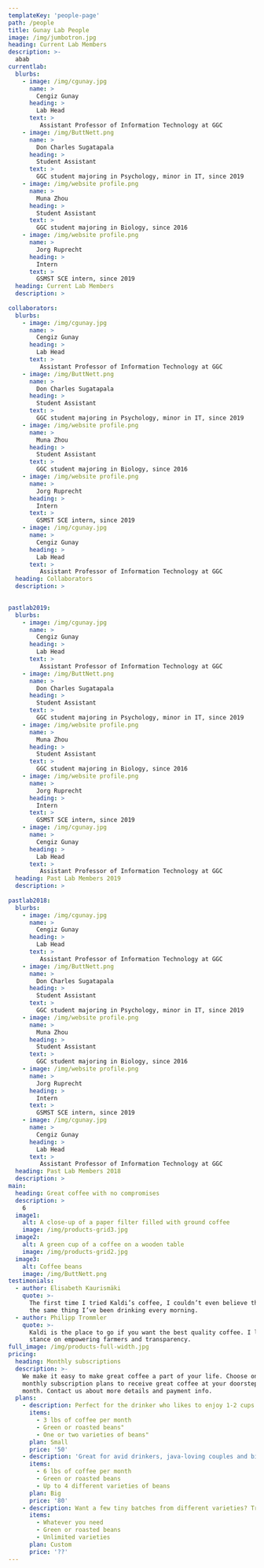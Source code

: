 ```yaml
---
templateKey: 'people-page'
path: /people
title: Gunay Lab People
image: /img/jumbotron.jpg
heading: Current Lab Members
description: >-
  abab
currentlab:
  blurbs:
    - image: /img/cgunay.jpg
      name: >
        Cengiz Gunay
      heading: >
        Lab Head
      text: > 
         Assistant Professor of Information Technology at GGC
    - image: /img/ButtNett.png
      name: >
        Don Charles Sugatapala
      heading: >
        Student Assistant
      text: > 
        GGC student majoring in Psychology, minor in IT, since 2019
    - image: /img/website profile.png
      name: >
        Muna Zhou
      heading: >
        Student Assistant
      text: > 
        GGC student majoring in Biology, since 2016 
    - image: /img/website profile.png
      name: >
        Jorg Ruprecht
      heading: >
        Intern
      text: > 
        GSMST SCE intern, since 2019 
  heading: Current Lab Members
  description: >
    
collaborators:
  blurbs:
    - image: /img/cgunay.jpg
      name: >
        Cengiz Gunay
      heading: >
        Lab Head
      text: > 
         Assistant Professor of Information Technology at GGC
    - image: /img/ButtNett.png
      name: >
        Don Charles Sugatapala
      heading: >
        Student Assistant
      text: > 
        GGC student majoring in Psychology, minor in IT, since 2019
    - image: /img/website profile.png
      name: >
        Muna Zhou
      heading: >
        Student Assistant
      text: > 
        GGC student majoring in Biology, since 2016 
    - image: /img/website profile.png
      name: >
        Jorg Ruprecht
      heading: >
        Intern
      text: > 
        GSMST SCE intern, since 2019
    - image: /img/cgunay.jpg
      name: >
        Cengiz Gunay
      heading: >
        Lab Head
      text: > 
         Assistant Professor of Information Technology at GGC
  heading: Collaborators
  description: >
    

pastlab2019:
  blurbs:
    - image: /img/cgunay.jpg
      name: >
        Cengiz Gunay
      heading: >
        Lab Head
      text: > 
         Assistant Professor of Information Technology at GGC
    - image: /img/ButtNett.png
      name: >
        Don Charles Sugatapala
      heading: >
        Student Assistant
      text: > 
        GGC student majoring in Psychology, minor in IT, since 2019
    - image: /img/website profile.png
      name: >
        Muna Zhou
      heading: >
        Student Assistant
      text: > 
        GGC student majoring in Biology, since 2016 
    - image: /img/website profile.png
      name: >
        Jorg Ruprecht
      heading: >
        Intern
      text: > 
        GSMST SCE intern, since 2019
    - image: /img/cgunay.jpg
      name: >
        Cengiz Gunay
      heading: >
        Lab Head
      text: > 
         Assistant Professor of Information Technology at GGC
  heading: Past Lab Members 2019
  description: >
    
pastlab2018:
  blurbs:
    - image: /img/cgunay.jpg
      name: >
        Cengiz Gunay
      heading: >
        Lab Head
      text: > 
         Assistant Professor of Information Technology at GGC
    - image: /img/ButtNett.png
      name: >
        Don Charles Sugatapala
      heading: >
        Student Assistant
      text: > 
        GGC student majoring in Psychology, minor in IT, since 2019
    - image: /img/website profile.png
      name: >
        Muna Zhou
      heading: >
        Student Assistant
      text: > 
        GGC student majoring in Biology, since 2016 
    - image: /img/website profile.png
      name: >
        Jorg Ruprecht
      heading: >
        Intern
      text: > 
        GSMST SCE intern, since 2019
    - image: /img/cgunay.jpg
      name: >
        Cengiz Gunay
      heading: >
        Lab Head
      text: > 
         Assistant Professor of Information Technology at GGC
  heading: Past Lab Members 2018
  description: >
main:
  heading: Great coffee with no compromises
  description: >
    6
  image1:
    alt: A close-up of a paper filter filled with ground coffee
    image: /img/products-grid3.jpg
  image2:
    alt: A green cup of a coffee on a wooden table
    image: /img/products-grid2.jpg
  image3:
    alt: Coffee beans
    image: /img/ButtNett.png
testimonials:
  - author: Elisabeth Kaurismäki
    quote: >-
      The first time I tried Kaldi’s coffee, I couldn’t even believe that was
      the same thing I’ve been drinking every morning.
  - author: Philipp Trommler
    quote: >-
      Kaldi is the place to go if you want the best quality coffee. I love their
      stance on empowering farmers and transparency.
full_image: /img/products-full-width.jpg
pricing:
  heading: Monthly subscriptions
  description: >-
    We make it easy to make great coffee a part of your life. Choose one of our
    monthly subscription plans to receive great coffee at your doorstep each
    month. Contact us about more details and payment info.
  plans:
    - description: Perfect for the drinker who likes to enjoy 1-2 cups per day.
      items:
        - 3 lbs of coffee per month
        - Green or roasted beans"
        - One or two varieties of beans"
      plan: Small
      price: '50'
    - description: 'Great for avid drinkers, java-loving couples and bigger crowds'
      items:
        - 6 lbs of coffee per month
        - Green or roasted beans
        - Up to 4 different varieties of beans
      plan: Big
      price: '80'
    - description: Want a few tiny batches from different varieties? Try our custom plan
      items:
        - Whatever you need
        - Green or roasted beans
        - Unlimited varieties
      plan: Custom
      price: '??'
---
```

